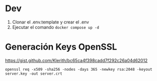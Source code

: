 # Dev

1. Clonar el .env.template y crear el .env
2. Ejecutar el comando `docker compose up -d`

# Generación Keys OpenSSL

https://gist.github.com/Klerith/bc65ca4f398cadd7f292c26a04d62012

```
openssl req -x509 -sha256 -nodes -days 365 -newkey rsa:2048 -keyout server.key -out server.crt
```
